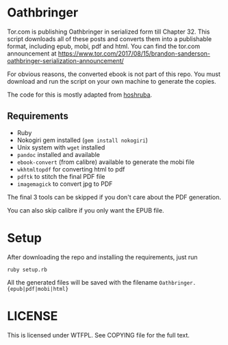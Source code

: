 # Oathbringer

Tor.com is publishing Oathbringer in serialized form till Chapter 32. This script
downloads all of these posts and converts them into a publishable format, including
epub, mobi, pdf and html. You can find the tor.com announcement at https://www.tor.com/2017/08/15/brandon-sanderson-oathbringer-serialization-announcement/

For obvious reasons, the converted ebook is not part of this repo. You must download
and run the script on your own machine to generate the copies.

The code for this is mostly adapted from [hoshruba](https://github.captnemo.in/hoshruba).

## Requirements

- Ruby
- Nokogiri gem installed (`gem install nokogiri`)
- Unix system with `wget` installed
- `pandoc` installed and available
- `ebook-convert` (from calibre) available to generate the mobi file
- `wkhtmltopdf` for converting html to pdf
- `pdftk` to stitch the final PDF file
- `imagemagick` to convert jpg to PDF

The final 3 tools can be skipped if you don't care about the PDF generation.

You can also skip calibre if you only want the EPUB file.

# Setup

After downloading the repo and installing the requirements, just run

    ruby setup.rb

All the generated files will be saved with the filename `Oathbringer.{epub|pdf|mobi|html}`

# LICENSE

This is licensed under WTFPL. See COPYING file for the full text.
